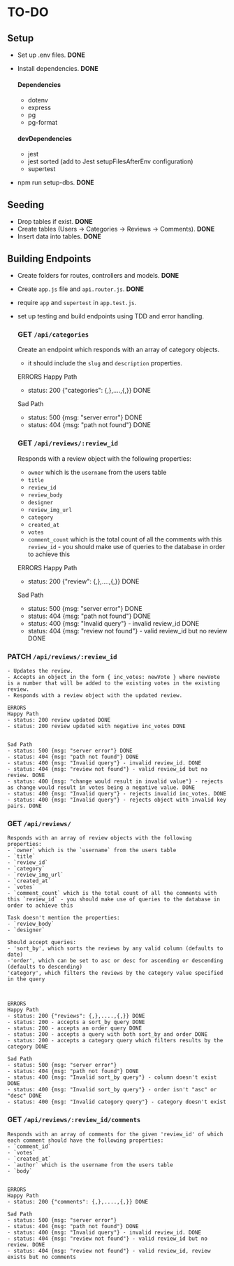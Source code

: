 # TO-DO

## Setup
- Set up .env files. **DONE**
- Install dependencies. **DONE**

    #### Dependencies
    - dotenv
    - express
    - pg
    - pg-format

    #### devDependencies
    - jest
    - jest sorted (add to Jest setupFilesAfterEnv configuration)
    - supertest


- npm run setup-dbs. **DONE**

## Seeding
- Drop tables if exist. **DONE**
- Create tables (Users -> Categories -> Reviews -> Comments). **DONE**
- Insert data into tables. **DONE**

## Building Endpoints
- Create folders for routes, controllers and models. **DONE**
- Create `app.js` file and `api.router.js`. **DONE**
- require `app` and `supertest` in `app.test.js`.
- set up testing and build endpoints using TDD and error handling.


    ### **GET** `/api/categories`
    Create an endpoint which responds with an array of category objects.
    - it should include the `slug` and `description` properties.

    ERRORS
    Happy Path
    - status: 200 {"categories": {,},....,{,}} DONE

    Sad Path
    - status: 500 {msg: "server error"} DONE
    - status: 404 {msg: "path not found"} DONE


    ### **GET** `/api/reviews/:review_id`
    Responds with a review object with the following properties:
    - `owner` which is the `username` from the users table
    - `title`
    - `review_id`
    - `review_body`
    - `designer`
    - `review_img_url`
    - `category`
    - `created_at`
    - `votes`
    - `comment_count` which is the total count of all the comments with this `review_id` - you should make use of queries to the database in order to achieve this


    ERRORS
    Happy Path
    - status: 200 {"review": {,},....,{,}} DONE

    Sad Path
    - status: 500 {msg: "server error"} DONE
    - status: 404 {msg: "path not found"} DONE
    - status: 400 {msg: "Invalid query"} - invalid review_id DONE
    - status: 404 {msg: "review not found"} - valid review_id but no review DONE
    

### **PATCH** `/api/reviews/:review_id`
    - Updates the review.
    - Accepts an object in the form { inc_votes: newVote } where newVote is a number that will be added to the existing votes in the existing review. 
    - Responds with a review object with the updated review.

    ERRORS
    Happy Path
    - status: 200 review updated DONE
    - status: 200 review updated with negative inc_votes DONE


    Sad Path
    - status: 500 {msg: "server error"} DONE
    - status: 404 {msg: "path not found"} DONE
    - status: 400 {msg: "Invalid query"} - invalid review_id. DONE
    - status: 404 {msg: "review not found"} - valid review_id but no review. DONE
    - status: 400 {msg: "change would result in invalid value"} - rejects as change would result in votes being a negative value. DONE
    - status: 400 {msg: "Invalid query"} - rejects invalid inc_votes. DONE
    - status: 400 {msg: "Invalid query"} - rejects object with invalid key pairs. DONE
    

### **GET** `/api/reviews/`
    Responds with an array of review objects with the following properties:
    - `owner` which is the `username` from the users table
    - `title`
    - `review_id`
    - `category`
    - `review_img_url`
    - `created_at`
    - `votes`
    - `comment_count` which is the total count of all the comments with this `review_id` - you should make use of queries to the database in order to achieve this

    Task doesn't mention the properties:
    - `review_body`
    - `designer`

    Should accept queries:
    - 'sort_by', which sorts the reviews by any valid column (defaults to date)
    -'order', which can be set to asc or desc for ascending or descending (defaults to descending)
    'category', which filters the reviews by the category value specified in the query



    ERRORS
    Happy Path
    - status: 200 {"reviews": {,},....,{,}} DONE
    - status: 200 - accepts a sort_by query DONE
    - status: 200 - accepts an order query DONE
    - status: 200 - accepts a query with both sort_by and order DONE
    - status: 200 - accepts a category query which filters results by the category DONE

    Sad Path
    - status: 500 {msg: "server error"}
    - status: 404 {msg: "path not found"} DONE
    - status: 400 {msg: "Invalid sort_by query"} - column doesn't exist DONE
    - status: 400 {msg: "Invalid sort_by query"} - order isn't "asc" or "desc" DONE
    - status: 400 {msg: "Invalid category query"} - category doesn't exist


### **GET** `/api/reviews/:review_id/comments`
    Responds with an array of comments for the given 'review_id' of which each comment should have the following properties:
    - `comment_id`
    - `votes`
    - `created_at`
    - `author` which is the username from the users table
    - `body`


    ERRORS
    Happy Path
    - status: 200 {"comments": {,},....,{,}} DONE
   
    Sad Path
    - status: 500 {msg: "server error"}
    - status: 404 {msg: "path not found"} DONE
    - status: 400 {msg: "Invalid query"} - invalid review_id. DONE
    - status: 404 {msg: "review not found"} - valid review_id but no review. DONE
    - status: 404 {msg: "review not found"} - valid review_id, review exists but no comments








